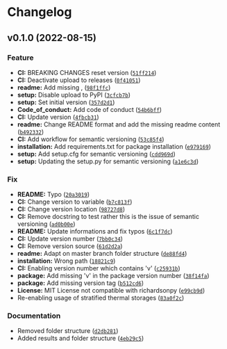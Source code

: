 # Changelog

<!--next-version-placeholder-->

## v0.1.0 (2022-08-15)
### Feature
* **CI:** BREAKING CHANGES reset version ([`51ff214`](https://github.com/chrklemm/SESMG/commit/51ff2140f948edcd2799db2c61574205f3c82595))
* **CI:** Deactivate upload to releases ([`0f41051`](https://github.com/chrklemm/SESMG/commit/0f410516a2d5e0f5c83ca952ed1284baa177b535))
* **readme:** Add missing , ([`98f1ffc`](https://github.com/chrklemm/SESMG/commit/98f1ffca47159de8b1c9249e4968ec71d499bd9f))
* **setup:** Disable upload to PyPI ([`3cfcb7b`](https://github.com/chrklemm/SESMG/commit/3cfcb7bf155245ef50f56dd23dd32f3daa2c7257))
* **setup:** Set initial version ([`357d2d1`](https://github.com/chrklemm/SESMG/commit/357d2d17e2968568354d5fa7e9404fd6839fb26b))
* **Code_of_conduct:** Add code of conduct ([`54b6bff`](https://github.com/chrklemm/SESMG/commit/54b6bff05c9d7cd2a912ce3bdd9e8aeb2fcc5c66))
* **CI:** Update version ([`4fbcb31`](https://github.com/chrklemm/SESMG/commit/4fbcb317ff97afe6c9a9791bac2d857601500aac))
* **readme:** Change README format and add the missing readme content ([`b492332`](https://github.com/chrklemm/SESMG/commit/b49233214d3a4961df7522a6c335e10a336fd620))
* **CI:** Add workflow for semantic versioning ([`53c85f4`](https://github.com/chrklemm/SESMG/commit/53c85f43c2b7aac37cab2954a2e363c3e61939e1))
* **installation:** Add requirements.txt for package installation ([`e979169`](https://github.com/chrklemm/SESMG/commit/e979169f87c27ea38b3c69aab5ab601acf582e4c))
* **setup:** Add setup.cfg for semantic versioning ([`cdd969d`](https://github.com/chrklemm/SESMG/commit/cdd969d4197a233cdb6552559e2ce3231a29e8b6))
* **setup:** Updating the setup.py for semantic versioning ([`a1e6c3d`](https://github.com/chrklemm/SESMG/commit/a1e6c3d9a5e4815e72cbdc45ba27f71676fa7e76))

### Fix
* **README:** Typo ([`20a3019`](https://github.com/chrklemm/SESMG/commit/20a30192fbee9653443e7c0575afa142cf0a52c5))
* **CI:** Change version to variable ([`b7c813f`](https://github.com/chrklemm/SESMG/commit/b7c813fec49ccf9393223671b2fe14afa4fb2d97))
* **CI:** Change version location ([`98727d8`](https://github.com/chrklemm/SESMG/commit/98727d8fa9b0698c9ec344e7532ccfc219920300))
* **CI:** Remove docstring to test rather this is the issue of semantic versioning ([`ad0b00e`](https://github.com/chrklemm/SESMG/commit/ad0b00e0a0f91e1dbc5d6474cd341c32e61c7803))
* **README:** Update informations and fix typos ([`6c1f7dc`](https://github.com/chrklemm/SESMG/commit/6c1f7dcec83a022cc58f0af1e02fde3d75a6dc5b))
* **CI:** Update version number ([`7bb0c34`](https://github.com/chrklemm/SESMG/commit/7bb0c3446b64ca08ebb4bf8402e9fb59ae2116f3))
* **CI:** Remove version source ([`61d2d2a`](https://github.com/chrklemm/SESMG/commit/61d2d2a47bf2eb5d8c919c6841e57ba681c97b1f))
* **readme:** Adapt on master branch folder structure ([`de88fd4`](https://github.com/chrklemm/SESMG/commit/de88fd417442e3c0ce91a63dc35a2cc564a8de2d))
* **installation:** Wrong path ([`18821c9`](https://github.com/chrklemm/SESMG/commit/18821c9c689d06c53c6fd4b7f23b5f796ad89132))
* **CI:** Enabling version number which contains 'v' ([`c25931b`](https://github.com/chrklemm/SESMG/commit/c25931b4786c984753b1ef888ac9e57f011bef6b))
* **package:** Add missing 'v' in the package version number ([`38f14fa`](https://github.com/chrklemm/SESMG/commit/38f14fa54f09840eef383864465554c48a0743a0))
* **package:** Add missing version tag ([`b512cd6`](https://github.com/chrklemm/SESMG/commit/b512cd60ec6e514d690ec82da15d77d83df0b7c2))
* **License:** MIT License not compatible with richardsonpy ([`e99cb9d`](https://github.com/chrklemm/SESMG/commit/e99cb9d57b5a79a8e955d1d97a005097f7652f06))
* Re-enabling usage of stratified thermal storages ([`83a0f2c`](https://github.com/chrklemm/SESMG/commit/83a0f2cd7203b2405ed717e307115c9fd863850b))

### Documentation
* Removed folder structure ([`d2db281`](https://github.com/chrklemm/SESMG/commit/d2db281e3ff4729fc34f01785b76a9ac9b50c166))
* Added results and folder structure ([`4eb29c5`](https://github.com/chrklemm/SESMG/commit/4eb29c57f8b52a0946fd3214bb2b436d01a0b5bd))
